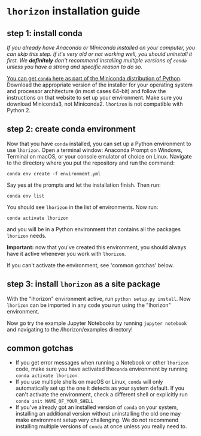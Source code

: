 # `lhorizon` installation guide

## step 1: install conda

*If you already have Anaconda or Miniconda installed on your computer, you can
skip this step. If it's very old or not working well, you should uninstall it first.
We **definitely** don't recommend installing multiple versions of `conda`
unless you have a strong and specific reason to do so.*

[You can get `conda` here as part of the Miniconda distribution of Python](https://docs.conda.io/projects/continuumio-conda/en/latest/user-guide/install/index.html).
Download the appropriate version of the installer for your operating system and 
processor architecture (in most cases 64-bit) and follow the instructions on that 
website to set up your environment. Make sure you download Miniconda3, not 
Miniconda2. `lhorizon` is not compatible with Python 2.

## step 2: create conda environment

Now that you have `conda` installed, you can set up a Python environment
to use `lhorizon`. Open a terminal window: Anaconda Prompt on Windows, Terminal on macOS,
or your console emulator of choice on Linux. Navigate to the directory where
you put the repository and run the command:

`conda env create -f environment.yml`

Say yes at the prompts and let the installation finish. Then run:

`conda env list`

You should see `lhorizon` in the list of environments. Now run:

`conda activate lhorizon`

and you will be in a Python environment that contains all the packages
`lhorizon` needs. 

**Important:** now that you've created this environment, you should 
always have it active whenever you work with `lhorizon`.

If you can't activate the environment, see 'common gotchas' below.

## step 3: install `lhorizon` as a site package

With the "lhorizon" environment active, run `python setup.py install`.
Now `lhorizon` can be imported in any code you run using the "lhorizon"
environment.

Now go try the example Jupyter Notebooks by running `jupyter notebook` and
navigating to the /lhorizon/examples directory!

## common gotchas

* If you get error messages when running a Notebook or other `lhorizon` code, 
  make sure you have activated the`conda` environment by running `conda activate lhorizon`.
* If you use multiple shells on macOS or Linux, `conda` will only 
  automatically set up the one it detects as your system default. If you can't 
  activate the environment, check a different shell or explicitly run `conda init NAME_OF_YOUR_SHELL`
* If you've already got an installed version of `conda` on your system, installing 
  an additional version without uninstalling the old one may make environment setup very 
  challenging. We do not recommend installing multiple versions of `conda` at once 
  unless you really need to.